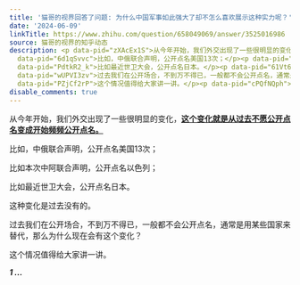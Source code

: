 ```yaml
---
title: '猫哥的视界回答了问题: 为什么中国军事如此强大了却不怎么喜欢展示这种实力呢？'
date: '2024-06-09'
linkTitle: https://www.zhihu.com/question/658049069/answer/3525016986
source: 猫哥的视界的知乎动态
description: <p data-pid="zXAcEx1S">从今年开始，我们外交出现了一些很明显的变化，<u><b>这个变化就是从过去不愿公开点名变成开始频频公开点名。</b></u><br></p><p
  data-pid="6d1qSvvc">比如，中俄联合声明，公开点名美国13次；</p><p data-pid="-JYGl4Dm">比如本次中阿联合声明，公开点名以色列；</p><p
  data-pid="PdtkR2_k">比如最近世卫大会，公开点名日本。</p><p data-pid="61Vt6hw4">这种变化是过去没有的。</p><p
  data-pid="wUPVI3zv">过去我们在公开场合，不到万不得已，一般都不会公开点名，通常是用某些国家来替代，那么为什么现在会有这个变化？</p><p
  data-pid="PZjCf2rP">这个情况值得给大家讲一讲。</p><p data-pid="cPQfNQph"><i><b>1 ...
disable_comments: true
---
```

<p data-pid="zXAcEx1S">从今年开始，我们外交出现了一些很明显的变化，<u><b>这个变化就是从过去不愿公开点名变成开始频频公开点名。</b></u><br></p><p data-pid="6d1qSvvc">比如，中俄联合声明，公开点名美国13次；</p><p data-pid="-JYGl4Dm">比如本次中阿联合声明，公开点名以色列；</p><p data-pid="PdtkR2_k">比如最近世卫大会，公开点名日本。</p><p data-pid="61Vt6hw4">这种变化是过去没有的。</p><p data-pid="wUPVI3zv">过去我们在公开场合，不到万不得已，一般都不会公开点名，通常是用某些国家来替代，那么为什么现在会有这个变化？</p><p data-pid="PZjCf2rP">这个情况值得给大家讲一讲。</p><p data-pid="cPQfNQph"><i><b>1 ...